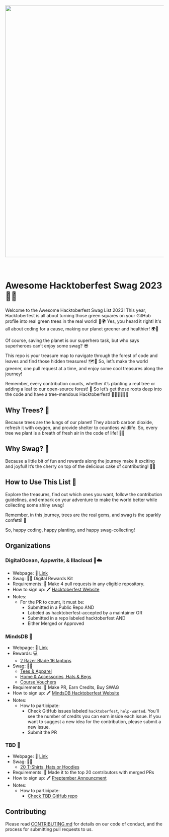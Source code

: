 <h1  align="center">
	<img width="800" src="https://img.evbuc.com/https%3A%2F%2Fcdn.evbuc.com%2Fimages%2F602344459%2F297853841506%2F1%2Foriginal.20230920-142601?w=1000&auto=format%2Ccompress&q=75&sharp=10&rect=416%2C0%2C3336%2C1668&s=65d2fe39f8749ebc9c01045a430fa45c">
	<br>
	<br>
</h1>

# Awesome Hacktoberfest Swag 2023 🌳🎁

Welcome to the Awesome Hacktoberfest Swag List 2023! This year, Hacktoberfest is all about turning those green squares on your GitHub profile into real green trees in the real world! 🌳🌍 
Yes, you heard it right! It's all about coding for a cause, making our planet greener and healthier! 🌍💚

Of course, saving the planet is our superhero task, but who says superheroes can’t enjoy some swag? 😎 

This repo is your treasure map to navigate through the forest of code and leaves and find those hidden treasures! 🗺️💎 So, let’s make the world greener, one pull request at a time, and enjoy some cool treasures along the journey!

Remember, every contribution counts, whether it’s planting a real tree or adding a leaf to our open-source forest! 🌿 So let’s get those roots deep into the code and have a tree-mendous Hacktoberfest! 🎃👩‍💻👨‍💻🌳

## Why Trees? 🌳

Because trees are the lungs of our planet! They absorb carbon dioxide, refresh it with oxygen, and provide shelter to countless wildlife. So, every tree we plant is a breath of fresh air in the code of life! 🌱💚

## Why Swag? 🎁

Because a little bit of fun and rewards along the journey make it exciting and joyful! It’s the cherry on top of the delicious cake of contributing! 🍰✨

## How to Use This List 📜

Explore the treasures, find out which ones you want, follow the contribution guidelines, and embark on your adventure to make the world better while collecting some shiny swag!

Remember, in this journey, trees are the real gems, and swag is the sparkly confetti! 🌟 

So, happy coding, happy planting, and happy swag-collecting!

## Organizations

### DigitalOcean, Appwrite, & Illacloud 🌊☁️

* Webpage: 🔗 [Link](https://hacktoberfest.com/)
* Swag: 🌳🎁 Digital Rewards Kit
* Requirements: 📜 Make 4 pull requests in any eligible repository.
* How to sign up: 🖊️ [Hacktoberfest Website](https://hacktoberfest.com/)
* Notes:
    * For the PR to count, it must be:
        * Submitted in a Public Repo AND
        *  Labeled as hacktoberfest-accepted by a maintainer OR
        *  Submitted in a repo labeled hacktoberfest AND
        *  Either Merged or Approved

### MindsDB 🐻

* Webpage: 🔗 [Link](https://mindsdb.com/hacktoberfest)
* Rewards: 💻
   *  [2 Razer Blade 16 laptops](https://www.razer.com/gaming-laptops/Razer-Blade-16/RZ09-0483SEJ3-R3U1)
* Swag: 🌳🎁
   * [Tees & Apparel](https://store.covver.io/mindsdb/collections/swag-collection?tag=HATS_BAGS)
   * [Home & Accessories, Hats & Begs](https://store.covver.io/mindsdb/collections/swag-collection?tag=HATS_BAGS)
   * [Course Vouchers](https://mindsdb.com/hacktoberfest)
* Requirements: 📜 Make PR, Earn Credits, Buy SWAG
* How to sign up: 🖊️ [MindsDB Hacktoberfest Website]([https://hacktoberfest.com/](https://mindsdb.com/hacktoberfest))
* Notes:
    * How to participate:
        * Check GitHub issues labeled `hacktoberfest`, `help-wanted`. You’ll see the number of credits you can earn inside each issue. If you want to suggest a new idea for the contribution, please submit a new issue.
        * Submit the PR
          
### TBD 🐻

* Webpage: 🔗 [Link](https://dev.to/tbdevs/preptember-diaries-gearing-up-for-hacktoberfest-2023-8o2)
* Swag: 🌳🎁
   * [20 T-Shirts, Hats or Hoodies](https://www.tbd.shop/)
* Requirements: 📜 Made it to the top 20 contributors with merged PRs
* How to sign up: 🖊️ [Preptember Announcment](https://dev.to/tbdevs/preptember-diaries-gearing-up-for-hacktoberfest-2023-8o2)
* Notes:
    * How to participate:
        * [Check TBD GitHub repo](https://github.com/TBD54566975/developer.tbd.website#tbd-developer-site)
     
## Contributing

Please read [CONTRIBUTING.md](CONTRIBUTING.md) for details on our code of conduct, and the process for submitting pull requests to us.
